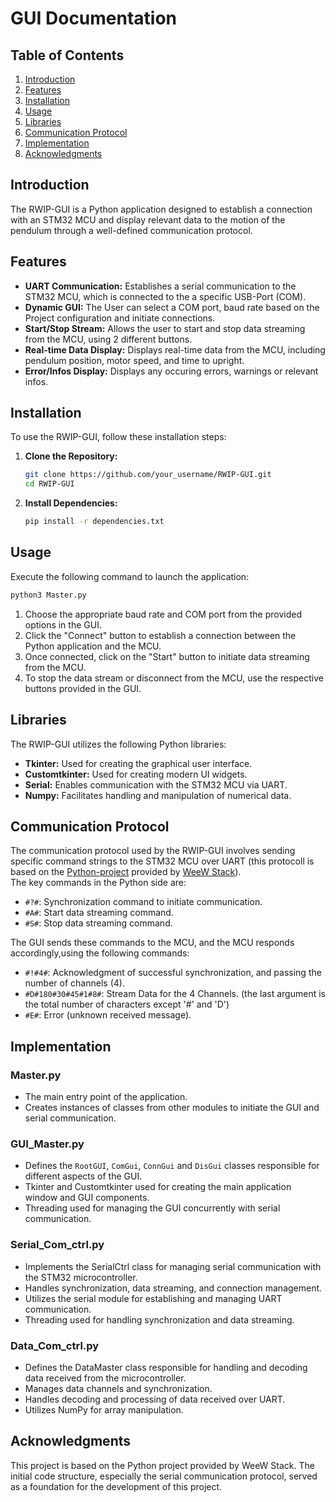 
# GUI Documentation

## Table of Contents

1. [Introduction](#introduction)
2. [Features](#features)
3. [Installation](#installation)
4. [Usage](#usage)
5. [Libraries](#libraries)
6. [Communication Protocol](#communication-protocol)
7. [Implementation](#implementation)
8. [Acknowledgments](#acknowledgments)

## Introduction

The RWIP-GUI is a Python application designed to establish a connection with an STM32 MCU and display relevant data to the motion of the pendulum through a well-defined communication protocol.

## Features

- **UART Communication:** Establishes a serial communication to the STM32 MCU, which is connected to the a specific USB-Port (COM).
- **Dynamic GUI:** The User can select a COM port, baud rate based on the Project configuration and initiate connections.
- **Start/Stop Stream:** Allows the user to start and stop data streaming from the MCU, using 2 different buttons.
- **Real-time Data Display:** Displays real-time data from the MCU, including pendulum position, motor speed, and time to upright.
- **Error/Infos Display:** Displays any occuring errors, warnings or relevant infos.


## Installation

To use the RWIP-GUI, follow these installation steps:

1. **Clone the Repository:**
   ```bash
   git clone https://github.com/your_username/RWIP-GUI.git
   cd RWIP-GUI
   ```

2. **Install Dependencies:**
   ```bash
   pip install -r dependencies.txt
   ```

## Usage

Execute the following command to launch the application:

```bash
python3 Master.py
```

1. Choose the appropriate baud rate and COM port from the provided options in the GUI.
2. Click the "Connect" button to establish a connection between the Python application and the MCU.
3. Once connected, click on the "Start" button to initiate data streaming from the MCU.
4. To stop the data stream or disconnect from the MCU, use the respective buttons provided in the GUI.


## Libraries

The RWIP-GUI utilizes the following Python libraries:

- **Tkinter:** Used for creating the graphical user interface.
- **Customtkinter:** Used for creating modern UI widgets.
- **Serial:** Enables communication with the STM32 MCU via UART.
- **Numpy:** Facilitates handling and manipulation of numerical data.


## Communication Protocol

The communication protocol used by the RWIP-GUI involves sending specific command strings to the STM32 MCU over UART (this protocoll is based on the [Python-project](https://github.com/weewStack/Python-projects/tree/master/004-PySerial%20-%20MCU%20-%20Multi-Datareadings/010-DataDisplay%20Graphic%20display) provided by [WeeW Stack](https://github.com/weewStack)).<br>
 The key commands in the Python side are:

- `#?#`: Synchronization command to initiate communication.
- `#A#`: Start data streaming command.
- `#S#`: Stop data streaming command.

The GUI sends these commands to the MCU, and the MCU responds accordingly,using the following commands:

- `#!#4#`: Acknowledgment  of successful synchronization, and passing the number of channels (4).
- `#D#180#30#45#1#8#`: Stream Data for the 4 Channels. (the last argument is the total number of characters except '#' and 'D')
- `#E#`: Error (unknown received message).

## Implementation

### Master.py
- The main entry point of the application.
- Creates instances of classes from other modules to initiate the GUI and serial communication.

### GUI_Master.py
- Defines the `RootGUI`, `ComGui`, `ConnGui` and `DisGui` classes responsible for different aspects of the GUI.
- Tkinter and Customtkinter used for creating the main application window and GUI components.
- Threading used for managing the GUI concurrently with serial communication.

### Serial_Com_ctrl.py
- Implements the SerialCtrl class for managing serial communication with the STM32 microcontroller.
- Handles synchronization, data streaming, and connection management.
- Utilizes the serial module for establishing and managing UART communication.
- Threading used for handling synchronization and data streaming.

### Data_Com_ctrl.py
- Defines the DataMaster class responsible for handling and decoding data received from the microcontroller.
- Manages data channels and synchronization.
- Handles decoding and processing of data received over UART.
- Utilizes NumPy for array manipulation.


## Acknowledgments

This project is based on the Python project provided by WeeW Stack. The initial code structure, especially the serial communication protocol, served as a foundation for the development of this project.

